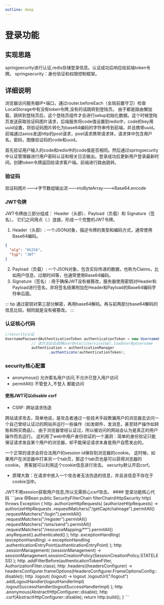 ```yaml
---
outline: deep
---
```


# 登录功能

## 实现思路

springsecurity进行认证,redis存储登录信息。认证成功后响应给前端token令牌。
springsecurity：身份验证和权限控制框架。

## 详细说明

浏览器访问服务器IP+端口，通过router.beforeEach（全局前置守卫）检查LocalStorage中有没有token令牌,没有的话跳转到登陆页。
由于都是路由懒加载，跳转到登陆页后，这个登陆页组件才会进行setup初始化数据。这个时候登陆页发送获取验证码图片请求，后端服务将code值设置到redis中，code的key用uuid设置，将验证码图片转化为base64编码的字符串传到前端，并且携带uuid。
前端通过axios发送http的post请求，post请求携带请求体，请求体中包含用户名，密码，图像验证码的code和uuid。

首先验证用户输入的code和redis中的code值是否相同。然后通过springsecurity中认证管理器进行用户密码认证和相关日志输出。登录成功后更新用户登录最新时间。创建token令牌返回给请求客户端。前端进行路由跳转。

### 验证码

验证码图片--->字节数组输出流--->toByteArray--->Base64.encode

### JWT令牌

JWT令牌由三部分组成：
Header（头部）、Payload（负载）和 Signature（签名）。
它们之间用点（.）连接，形成一个完整的JWT令牌。

1. Header（头部）: 一个JSON对象，描述令牌的类型和编码方式，通常使用Base64编码。

```json
{
  "alg": "HS256",
  "typ": "JWT"
}
```

2. Payload（负载）: 一个JSON对象，包含实际传递的数据，也称为Claims，比如用户信息、过期时间等，也通常使用Base64编码。
3. Signature（签名）: 用于确保JWT没有被篡改，服务器使用密钥对Header和Payload进行签名，并将签名结果附加在Header和Payload的Base64编码字符串后面。

::: tip
通过密钥对第三部分解密，再用base64解码。再与前两部分base64解码的信息比较。相同就是没有被篡改。
:::

### 认证核心代码

```java
//security认证
UsernamePasswordAuthenticationToken authenticationToken = new UsernamePasswordAuthenticationToken(loginCondition.getUsername(), loginCondition.getPassword());
            // 该方法会去调用UserDetailsServiceImpl.loadUserByUsername
            authentication = authenticationManager
                    .authenticate(authenticationToken);
```

### security核心配置
- anonymous() 允许匿名用户访问,不允许已登入用户访问
- permitAll() 不管登入,不登入 都能访问
#### 使用JWT可以disable csrf
- CSRF: 跨站请求伪造

跨站请求攻击，简单地说，是攻击者通过一些技术手段欺骗用户的浏览器去访问一个自己曾经认证过的网站并运行一些操作（如发邮件，发消息，甚至财产操作如转账和购买商品）。
由于浏览器曾经认证过，所以被访问的网站会认为是真正的用户操作而去运行。
这利用了web中用户身份验证的一个漏洞：简单的身份验证只能保证请求发自某个用户的浏览器，却不能保证请求本身是用户自愿发出的。

一个正常的请求会将合法用户的session id保存到浏览器的cookie。
这时候，如果用户在浏览器中打来另一个tab页，那这个tab页也是可以获得浏览器的cookie。
黑客就可以利用这个cookie信息进行攻击。
security默认开启csrf。
- 原理大致：在请求中放入一个攻击者无法伪造的信息，并且该信息不存在于cookie当中。
<input type='hidden' value='adfasdf'/>
JWT不用session获取用户信息,所以无需担心csrf攻击。
#### 登录功能核心代码
```java
    @Bean
    public SecurityFilterChain filterChain(HttpSecurity http) throws Exception {
        http
                .authorizeHttpRequests(
                        (authorizeHttpRequests) ->
                                authorizeHttpRequests
                                        .requestMatchers("/getCaptchaImage").permitAll()
                                        .requestMatchers("/login").permitAll()
                                        .requestMatchers("/register").permitAll()
                                        .requestMatchers("/sms/send").permitAll()
                                        .requestMatchers("/resourceMapping/**").permitAll()
                                        .anyRequest().authenticated()
                );
        http
                .exceptionHandling(
                        (exceptionHandling) ->
                                exceptionHandling
                                        .authenticationEntryPoint(authenticationEntryPoint)
                );
        http
                .sessionManagement(
                        (sessionManagement) ->
                                sessionManagement.sessionCreationPolicy(SessionCreationPolicy.STATELESS)
                );
        http
                .addFilterBefore(authenticationTokenFilter, AuthorizationFilter.class);
        http
                .headers((headersConfigurer) ->
                        headersConfigurer.frameOptions(HeadersConfigurer.FrameOptionsConfig::disable));
        http
                .logout(
                        (logout) ->
                                logout
                                        .logoutUrl("/logout")
                                        .addLogoutHandler(logoutHandlerImpl)
                                        .logoutSuccessHandler(logoutSuccessHandlerImpl)
                );
        http
                .anonymous(AbstractHttpConfigurer::disable);
        http
                .csrf(AbstractHttpConfigurer::disable);
        return http.build();
    }
```